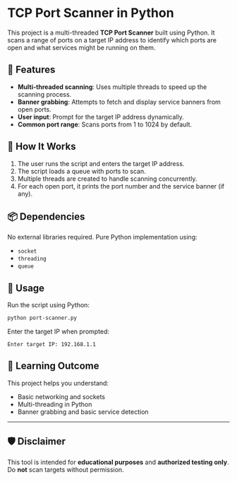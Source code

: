 # TCP Port Scanner in Python

This project is a multi-threaded **TCP Port Scanner** built using Python. It scans a range of ports on a target IP address to identify which ports are open and what services might be running on them.

## 🔧 Features
- **Multi-threaded scanning**: Uses multiple threads to speed up the scanning process.
- **Banner grabbing**: Attempts to fetch and display service banners from open ports.
- **User input**: Prompt for the target IP address dynamically.
- **Common port range**: Scans ports from 1 to 1024 by default.

## 📌 How It Works
1. The user runs the script and enters the target IP address.
2. The script loads a queue with ports to scan.
3. Multiple threads are created to handle scanning concurrently.
4. For each open port, it prints the port number and the service banner (if any).

## 📦 Dependencies
No external libraries required. Pure Python implementation using:
- `socket`
- `threading`
- `queue`

## 🚀 Usage
Run the script using Python:
```bash
python port-scanner.py
```
Enter the target IP when prompted:
```
Enter target IP: 192.168.1.1
```

## 🧠 Learning Outcome
This project helps you understand:
- Basic networking and sockets
- Multi-threading in Python
- Banner grabbing and basic service detection

---

## 🛡️ Disclaimer
This tool is intended for **educational purposes** and **authorized testing only**. Do **not** scan targets without permission.

